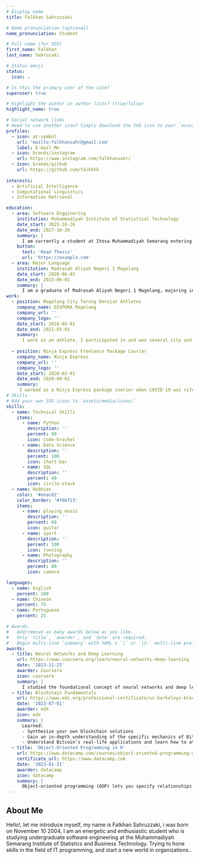 ```yaml
---
# Display name
title: Falkhan Sahruzzaki

# Name pronunciation (optional)
name_pronunciation: Student

# Full name (for SEO)
first_name: Falkhan
last_name: Sahruzaki

# Status emoji
status:
  icon: ☕️

# Is this the primary user of the site?
superuser: true

# Highlight the author in author lists? (true/false)
highlight_name: true

# Social network links
# Need to use another icon? Simply download the SVG icon to your `assets/media/icons/` folder.
profiles:
  - icon: at-symbol
    url: 'mailto:falkhansahr@gmail.com'
    label: E-mail Me
  - icon: brands/instagram
    url: https://www.instagram.com/falkhansahr/
  - icon: brands/github
    url: https://github.com/falkhhh
 
interests:
  - Artificial Intelligence
  - Computational Linguistics
  - Information Retrieval

education:
  - area: Software Engginering
    institution: Muhammadiyah Institute of Statistical Technology
    date_start: 2023-10-26
    date_end: 2027-10-26
    summary: |
      I am currently a student at Itesa Muhammadiyah Semarang entering the 3rd semester.
    button:
      text: 'Read Thesis'
      url: 'https://example.com'
  - area: Major Language
    institution: Madrasah Aliyah Negeri 1 Magelang
    date_start: 2020-06-01
    date_end: 2023-06-01
    summary: |
      I am a graduate of Madrasah Aliyah Negeri 1 Magelang, majoring in languages ​​in 2023.
work:
  - position: Magelang City Tarung Derajat Athletes
    company_name: DISPORA Magelang
    company_url: ''
    company_logo: ''
    date_start: 2018-05-01
    date_end: 2021-05-01
    summary:  
      I work as an athlete, I participated in and won several city and provincial level championships such as POPDA, POPNAS, KEJURDA, PORPROV, PRAPORPROV, and DULONGMAS
      
  - position: Ninja Express Freelance Package Courier
    company_name: Ninja Express
    company_url: ''
    company_logo: ''
    date_start: 2020-02-01
    date_end: 2020-09-01
    summary:
     I worked as a Ninja Express package courier when COVID-19 was rife in my area
# Skills
# Add your own SVG icons to `assets/media/icons/`
skills:
  - name: Technical Skills
    items:
      - name: Python
        description: ''
        percent: 80
        icon: code-bracket
      - name: Data Science
        description: ''
        percent: 100
        icon: chart-bar
      - name: SQL
        description: ''
        percent: 40
        icon: circle-stack
  - name: Hobbies
    color: '#eeac02'
    color_border: '#f0bf23'
    items:
      - name: playing music
        description: ''
        percent: 60
        icon: guitar
      - name: sport
        description: ''
        percent: 100
        icon: running
      - name: Photography
        description: ''
        percent: 80
        icon: camera

languages:
  - name: English
    percent: 100
  - name: Chinese
    percent: 75
  - name: Portuguese
    percent: 25

# Awards.
#   Add/remove as many awards below as you like.
#   Only `title`, `awarder`, and `date` are required.
#   Begin multi-line `summary` with YAML's `|` or `|2-` multi-line prefix and indent 2 spaces below.
awards:
  - title: Neural Networks and Deep Learning
    url: https://www.coursera.org/learn/neural-networks-deep-learning
    date: '2023-11-25'
    awarder: Coursera
    icon: coursera
    summary: |
      I studied the foundational concept of neural networks and deep learning. By the end, I was familiar with the significant technological trends driving the rise of deep learning; build, train, and apply fully connected deep neural networks; implement efficient (vectorized) neural networks; identify key parameters in a neural network’s architecture; and apply deep learning to your own applications.
  - title: Blockchain Fundamentals
    url: https://www.edx.org/professional-certificate/uc-berkeleyx-blockchain-fundamentals
    date: '2023-07-01'
    awarder: edX
    icon: edx
    summary: |
      Learned:
      - Synthesize your own blockchain solutions
      - Gain an in-depth understanding of the specific mechanics of Bitcoin
      - Understand Bitcoin’s real-life applications and learn how to attack and destroy Bitcoin, Ethereum, smart contracts and Dapps, and alternatives to Bitcoin’s Proof-of-Work consensus algorithm
  - title: 'Object-Oriented Programming in R'
    url: https://www.datacamp.com/courses/object-oriented-programming-with-s3-and-r6-in-r
    certificate_url: https://www.datacamp.com
    date: '2023-01-21'
    awarder: datacamp
    icon: datacamp
    summary: |
      Object-oriented programming (OOP) lets you specify relationships between functions and the objects that they can act on, helping you manage complexity in your code. This is an intermediate level course, providing an introduction to OOP, using the S3 and R6 systems. S3 is a great day-to-day R programming tool that simplifies some of the functions that you write. R6 is especially useful for industry-specific analyses, working with web APIs, and building GUIs.
---
```


## About Me
Hello!, let me introduce myself, my name is Falkhan Sahruzzaki, i was born on November 10 2004, I am an energetic and enthusiastic student who is studying undergraduate software engineering at the Muhammadiyah Semarang Institute of Statistics and Business Technology. Trying to hone skills in the field of IT programming, and start a new world in organizations..
